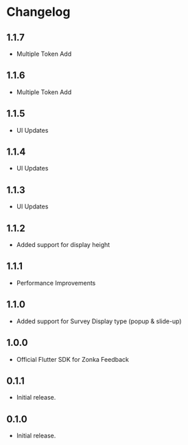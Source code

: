 # Changelog

## 1.1.7
- Multiple Token Add

## 1.1.6
- Multiple Token Add

## 1.1.5
- UI Updates

## 1.1.4
- UI Updates

## 1.1.3
- UI Updates

## 1.1.2
- Added support for display height

## 1.1.1
- Performance Improvements

## 1.1.0
- Added support for Survey Display type (popup & slide-up)

## 1.0.0
- Official Flutter SDK for Zonka Feedback

## 0.1.1
- Initial release.

## 0.1.0
- Initial release.



